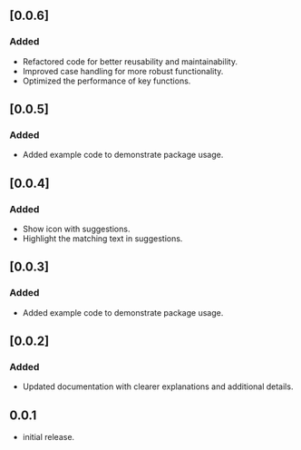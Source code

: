## [0.0.6]

### Added
- Refactored code for better reusability and maintainability.
- Improved case handling for more robust functionality.
- Optimized the performance of key functions.

## [0.0.5]

### Added
- Added example code to demonstrate package usage.

## [0.0.4]

### Added
- Show icon with suggestions.
- Highlight the matching text in suggestions.

## [0.0.3]

### Added
- Added example code to demonstrate package usage.

## [0.0.2]

### Added
- Updated documentation with clearer explanations and additional details.


## 0.0.1

* initial release.
